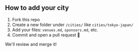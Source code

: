 ## How to add your city

1. Fork this repo
2. Create a new folder under `/cities/` like `cities/tokyo-japan/`
3. Add your files: `venues.md`, `sponsors.md`, etc.
4. Commit and open a pull request 🚀

We'll review and merge it!
